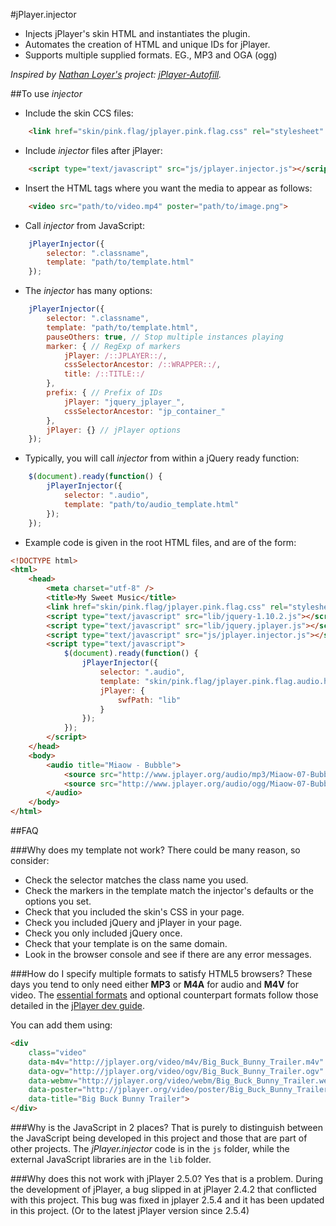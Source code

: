 #jPlayer.injector

* Injects jPlayer's skin HTML and instantiates the plugin.
* Automates the creation of HTML and unique IDs for jPlayer.
* Supports multiple supplied formats. EG., MP3 and OGA (ogg)

*Inspired by [Nathan Loyer's](https://github.com/namlet) project: [jPlayer-Autofill](https://github.com/namlet/jPlayer-Autofill).*

##To use *injector*
* Include the skin CCS files:
```html
	<link href="skin/pink.flag/jplayer.pink.flag.css" rel="stylesheet" type="text/css" />
```

* Include *injector* files after jPlayer:
```html
	<script type="text/javascript" src="js/jplayer.injector.js"></script>
```

* Insert the HTML tags where you want the media to appear as follows:
```html
	<video src="path/to/video.mp4" poster="path/to/image.png">
```

* Call *injector* from JavaScript:
```javascript
	jPlayerInjector({
		selector: ".classname",
		template: "path/to/template.html"
	});
```

* The *injector* has many options:
```javascript
	jPlayerInjector({
		selector: ".classname",
		template: "path/to/template.html",
		pauseOthers: true, // Stop multiple instances playing
		marker: { // RegExp of markers
			jPlayer: /::JPLAYER::/,
			cssSelectorAncestor: /::WRAPPER::/,
			title: /::TITLE::/
		},
		prefix: { // Prefix of IDs
			jPlayer: "jquery_jplayer_",
			cssSelectorAncestor: "jp_container_"
		},
		jPlayer: {} // jPlayer options
	});
```

* Typically, you will call *injector* from within a jQuery ready function:
```javascript
	$(document).ready(function() {
		jPlayerInjector({
			selector: ".audio",
			template: "path/to/audio_template.html"
		});
	});
```

* Example code is given in the root HTML files, and are of the form:
```html
<!DOCTYPE html>
<html>
	<head>
		<meta charset="utf-8" />
		<title>My Sweet Music</title>
		<link href="skin/pink.flag/jplayer.pink.flag.css" rel="stylesheet" type="text/css" />
		<script type="text/javascript" src="lib/jquery-1.10.2.js"></script>
		<script type="text/javascript" src="lib/jquery.jplayer.js"></script>
		<script type="text/javascript" src="js/jplayer.injector.js"></script>
		<script type="text/javascript">
			$(document).ready(function() {
				jPlayerInjector({
					selector: ".audio",
					template: "skin/pink.flag/jplayer.pink.flag.audio.html",
					jPlayer: {
						swfPath: "lib"
					}
				});
			});
		</script>
	</head>
	<body>
		<audio title="Miaow - Bubble">
			<source src="http://www.jplayer.org/audio/mp3/Miaow-07-Bubble.mp3">
			<source src="http://www.jplayer.org/audio/ogg/Miaow-07-Bubble.ogg">
		</audio>
	</body>
</html>
```

##FAQ

###Why does my template not work?
There could be many reason, so consider:
* Check the selector matches the class name you used.
* Check the markers in the template match the injector's defaults or the options you set.
* Check that you included the skin's CSS in your page.
* Check you included jQuery and jPlayer in your page.
* Check you only included jQuery once.
* Check that your template is on the same domain.
* Look in the browser console and see if there are any error messages.

###How do I specify multiple formats to satisfy HTML5 browsers?
These days you tend to only need either **MP3** or **M4A** for audio and **M4V** for video.
The [essential formats](http://jplayer.org/latest/developer-guide/#jPlayer-essential-formats) and optional counterpart formats follow those detailed in the [jPlayer dev guide](http://jplayer.org/latest/developer-guide/).

You can add them using:
```html
<div
	class="video"
	data-m4v="http://jplayer.org/video/m4v/Big_Buck_Bunny_Trailer.m4v"
	data-ogv="http://jplayer.org/video/ogv/Big_Buck_Bunny_Trailer.ogv"
	data-webmv="http://jplayer.org/video/webm/Big_Buck_Bunny_Trailer.webm"
	data-poster="http://jplayer.org/video/poster/Big_Buck_Bunny_Trailer_480x270.png"
	data-title="Big Buck Bunny Trailer">
</div>
```

###Why is the JavaScript in 2 places?
That is purely to distinguish between the JavaScript being developed in this project and those that are part of other projects.
The *jPlayer.injector* code is in the `js` folder, while the external JavaScript libraries are in the `lib` folder.

###Why does this not work with jPlayer 2.5.0?
Yes that is a problem.
During the development of jPlayer, a bug slipped in at jPlayer 2.4.2 that conflicted with this project.
This bug was fixed in jplayer 2.5.4 and it has been updated in this project.
(Or to the latest jPlayer version since 2.5.4)
